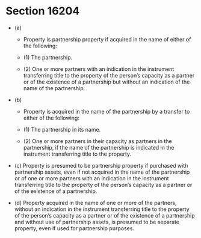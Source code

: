 # Section 16204

- (a) 

  - Property is partnership property if acquired in the name of either of the following:

  - (1) The partnership.

  - (2) One or more partners with an indication in the instrument transferring title to the property of the person’s capacity as a partner or of the existence of a partnership but without an indication of the name of the partnership.

- (b) 

  - Property is acquired in the name of the partnership by a transfer to either of the following:

  - (1) The partnership in its name.

  - (2) One or more partners in their capacity as partners in the partnership, if the name of the partnership is indicated in the instrument transferring title to the property.

- (c) Property is presumed to be partnership property if purchased with partnership assets, even if not acquired in the name of the partnership or of one or more partners with an indication in the instrument transferring title to the property of the person’s capacity as a partner or of the existence of a partnership.

- (d) Property acquired in the name of one or more of the partners, without an indication in the instrument transferring title to the property of the person’s capacity as a partner or of the existence of a partnership and without use of partnership assets, is presumed to be separate property, even if used for partnership purposes.